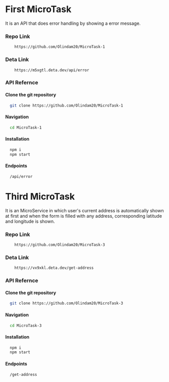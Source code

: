 
# First MicroTask
It is an API that does error handling by showing a error message.

### Repo Link
```http
    https://github.com/Olindam20/MicroTask-1
```
### Deta Link
```http
    https://m5xgtl.deta.dev/api/error
```

### API Refernce

#### Clone the git repository
```bash
  git clone https://github.com/Olindam20/MicroTask-1
```
#### Navigation
```bash
  cd MicroTask-1 
```
#### Installation
```bash
  npm i
  npm start
```

#### Endpoints
```http
  /api/error
```   

# Third MicroTask
It is an MicroService in which user's current address is automatically shown at first and when the form is filled with any address, corresponding latitude and longitude is shown.
### Repo Link
```http
    https://github.com/Olindam20/MicroTask-3
```
### Deta Link
```http
    https://vx9xkl.deta.dev/get-address
```

### API Refernce

#### Clone the git repository
```bash
  git clone https://github.com/Olindam20/MicroTask-3
```
#### Navigation
```bash
  cd MicroTask-3  
```
#### Installation
```bash
  npm i
  npm start
```

#### Endpoints
```http
  /get-address
```   
